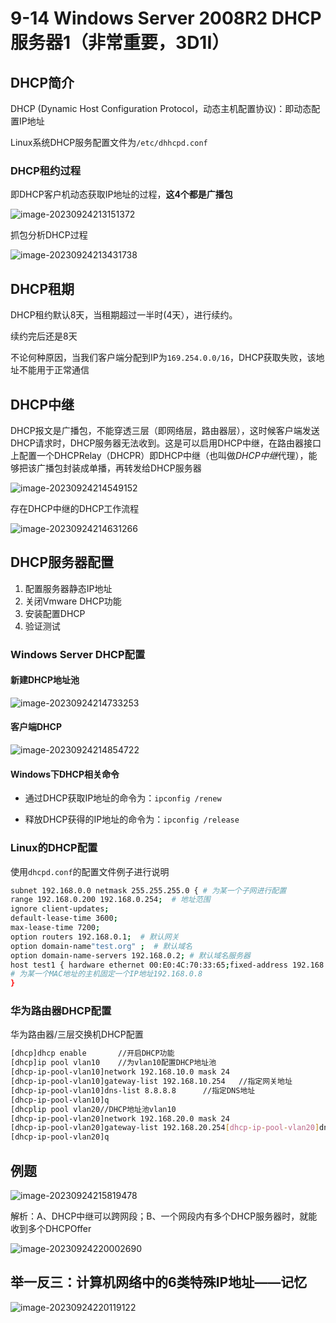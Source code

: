 # 9-14 Windows Server 2008R2 DHCP服务器1（非常重要，3D1I）

## DHCP简介

DHCP (Dynamic Host Configuration Protocol，动态主机配置协议)：即动态配置IP地址

Linux系统DHCP服务配置文件为`/etc/dhhcpd.conf`

### DHCP租约过程

即DHCP客户机动态获取IP地址的过程，**这4个都是广播包**

![image-20230924213151372](https://img.yatjay.top/md/image-20230924213151372.png)

抓包分析DHCP过程

![image-20230924213431738](https://img.yatjay.top/md/image-20230924213431738.png)

## DHCP租期

DHCP租约默认8天，当租期超过一半时(4天），进行续约。

续约完后还是8天

不论何种原因，当我们客户端分配到IP为`169.254.0.0/16`，DHCP获取失败，该地址不能用于正常通信

## DHCP中继

DHCP报文是广播包，不能穿透三层（即网络层，路由器层），这时候客户端发送DHCP请求时，DHCP服务器无法收到。这是可以启用DHCP中继，在路由器接口上配置一个DHCPRelay（DHCPR）即DHCP中继（也叫做*DHCP中继*代理），能够把该广播包封装成单播，再转发给DHCP服务器

![image-20230924214549152](https://img.yatjay.top/md/image-20230924214549152.png)

存在DHCP中继的DHCP工作流程

![image-20230924214631266](https://img.yatjay.top/md/image-20230924214631266.png)

## DHCP服务器配置

1. 配置服务器静态IP地址
2. 关闭Vmware DHCP功能
3. 安装配置DHCP
4. 验证测试

### Windows Server DHCP配置

#### 新建DHCP地址池

![image-20230924214733253](https://img.yatjay.top/md/image-20230924214733253.png)

#### 客户端DHCP

![image-20230924214854722](https://img.yatjay.top/md/image-20230924214854722.png)

#### Windows下DHCP相关命令

- 通过DHCP获取IP地址的命令为：`ipconfig /renew`

- 释放DHCP获得的IP地址的命令为：`ipconfig /release`

### Linux的DHCP配置

使用`dhcpd.conf`的配置文件例子进行说明

```bash
subnet 192.168.0.0 netmask 255.255.255.0 { # 为某一个子网进行配置
range 192.168.0.200 192.168.0.254;  # 地址范围
ignore client-updates;  
default-lease-time 3600;
max-lease-time 7200;
option routers 192.168.0.1;  # 默认网关
option domain-name"test.org" ;  # 默认域名
option domain-name-servers 192.168.0.2; # 默认域名服务器
host test1 { hardware ethernet 00:E0:4C:70:33:65;fixed-address 192.168.0.8;} 
# 为某一个MAC地址的主机固定一个IP地址192.168.0.8
}
```

### 华为路由器DHCP配置

华为路由器/三层交换机DHCP配置

```bash
[dhcp]dhcp enable       //开启DHCP功能
[dhcp]ip pool vlan10    //为vlan10配置DHCP地址池
[dhcp-ip-pool-vlan10]network 192.168.10.0 mask 24
[dhcp-ip-pool-vlan10]gateway-list 192.168.10.254   //指定网关地址
[dhcp-ip-pool-vlan10]dns-list 8.8.8.8      //指定DNS地址
[dhcp-ip-pool-vlan10]q
[dhcplip pool vlan20//DHCP地址池vlan10
[dhcp-ip-pool-vlan20]network 192.168.20.0 mask 24
[dhcp-ip-pool-vlan20]gateway-list 192.168.20.254[dhcp-ip-pool-vlan20]dns-list 8.8.8.8
[dhcp-ip-pool-vlan20]q
```

## 例题

![image-20230924215819478](https://img.yatjay.top/md/image-20230924215819478.png)

解析：A、DHCP中继可以跨网段；B、一个网段内有多个DHCP服务器时，就能收到多个DHCPOffer

![image-20230924220002690](https://img.yatjay.top/md/image-20230924220002690.png)

## 举一反三：计算机网络中的6类特殊IP地址——记忆

![image-20230924220119122](https://img.yatjay.top/md/image-20230924220119122.png)
